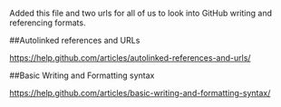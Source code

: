 Added this file and two urls for all of us to look into GitHub writing and referencing formats.

##Autolinked references and URLs

https://help.github.com/articles/autolinked-references-and-urls/

##Basic Writing and Formatting syntax

https://help.github.com/articles/basic-writing-and-formatting-syntax/
